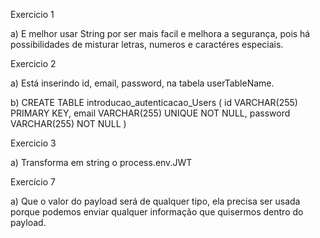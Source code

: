Exercicio 1

a) E melhor usar String por ser mais facil e melhora a segurança, pois há possibilidades de misturar letras, numeros e caractéres especiais.

Exercicio 2

a) Está inserindo id, email, password, na tabela userTableName.

b)  CREATE TABLE introducao_autenticacao_Users (
	id VARCHAR(255) PRIMARY KEY,
    email VARCHAR(255) UNIQUE NOT NULL,
	password VARCHAR(255) NOT NULL
)

Exercicio 3 

a) Transforma em string o process.env.JWT

Exercício 7

a) Que o valor do payload será de qualquer tipo, ela precisa ser usada porque podemos enviar qualquer informação que quisermos dentro do payload.